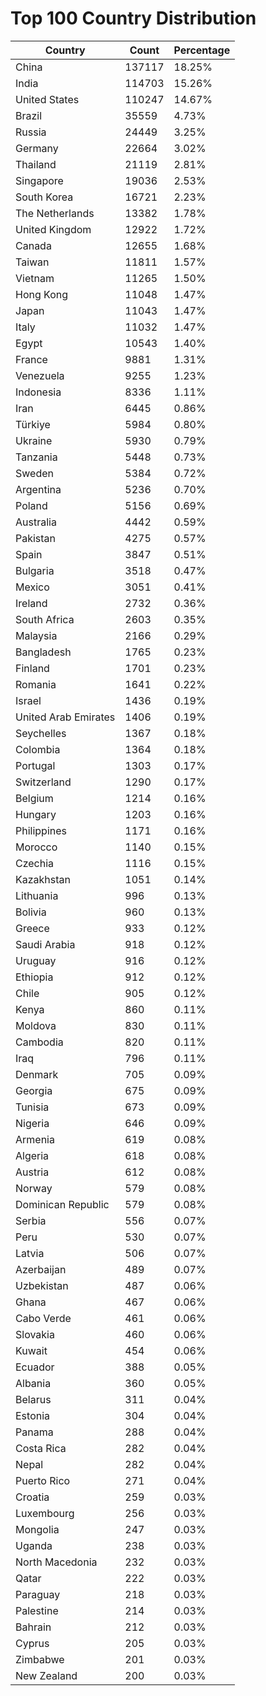 # Top 100 Country Distribution
| Country | Count | Percentage |
|----|----|----|
| China | 137117 | 18.25% |
| India | 114703 | 15.26% |
| United States | 110247 | 14.67% |
| Brazil | 35559 | 4.73% |
| Russia | 24449 | 3.25% |
| Germany | 22664 | 3.02% |
| Thailand | 21119 | 2.81% |
| Singapore | 19036 | 2.53% |
| South Korea | 16721 | 2.23% |
| The Netherlands | 13382 | 1.78% |
| United Kingdom | 12922 | 1.72% |
| Canada | 12655 | 1.68% |
| Taiwan | 11811 | 1.57% |
| Vietnam | 11265 | 1.50% |
| Hong Kong | 11048 | 1.47% |
| Japan | 11043 | 1.47% |
| Italy | 11032 | 1.47% |
| Egypt | 10543 | 1.40% |
| France | 9881 | 1.31% |
| Venezuela | 9255 | 1.23% |
| Indonesia | 8336 | 1.11% |
| Iran | 6445 | 0.86% |
| Türkiye | 5984 | 0.80% |
| Ukraine | 5930 | 0.79% |
| Tanzania | 5448 | 0.73% |
| Sweden | 5384 | 0.72% |
| Argentina | 5236 | 0.70% |
| Poland | 5156 | 0.69% |
| Australia | 4442 | 0.59% |
| Pakistan | 4275 | 0.57% |
| Spain | 3847 | 0.51% |
| Bulgaria | 3518 | 0.47% |
| Mexico | 3051 | 0.41% |
| Ireland | 2732 | 0.36% |
| South Africa | 2603 | 0.35% |
| Malaysia | 2166 | 0.29% |
| Bangladesh | 1765 | 0.23% |
| Finland | 1701 | 0.23% |
| Romania | 1641 | 0.22% |
| Israel | 1436 | 0.19% |
| United Arab Emirates | 1406 | 0.19% |
| Seychelles | 1367 | 0.18% |
| Colombia | 1364 | 0.18% |
| Portugal | 1303 | 0.17% |
| Switzerland | 1290 | 0.17% |
| Belgium | 1214 | 0.16% |
| Hungary | 1203 | 0.16% |
| Philippines | 1171 | 0.16% |
| Morocco | 1140 | 0.15% |
| Czechia | 1116 | 0.15% |
| Kazakhstan | 1051 | 0.14% |
| Lithuania | 996 | 0.13% |
| Bolivia | 960 | 0.13% |
| Greece | 933 | 0.12% |
| Saudi Arabia | 918 | 0.12% |
| Uruguay | 916 | 0.12% |
| Ethiopia | 912 | 0.12% |
| Chile | 905 | 0.12% |
| Kenya | 860 | 0.11% |
| Moldova | 830 | 0.11% |
| Cambodia | 820 | 0.11% |
| Iraq | 796 | 0.11% |
| Denmark | 705 | 0.09% |
| Georgia | 675 | 0.09% |
| Tunisia | 673 | 0.09% |
| Nigeria | 646 | 0.09% |
| Armenia | 619 | 0.08% |
| Algeria | 618 | 0.08% |
| Austria | 612 | 0.08% |
| Norway | 579 | 0.08% |
| Dominican Republic | 579 | 0.08% |
| Serbia | 556 | 0.07% |
| Peru | 530 | 0.07% |
| Latvia | 506 | 0.07% |
| Azerbaijan | 489 | 0.07% |
| Uzbekistan | 487 | 0.06% |
| Ghana | 467 | 0.06% |
| Cabo Verde | 461 | 0.06% |
| Slovakia | 460 | 0.06% |
| Kuwait | 454 | 0.06% |
| Ecuador | 388 | 0.05% |
| Albania | 360 | 0.05% |
| Belarus | 311 | 0.04% |
| Estonia | 304 | 0.04% |
| Panama | 288 | 0.04% |
| Costa Rica | 282 | 0.04% |
| Nepal | 282 | 0.04% |
| Puerto Rico | 271 | 0.04% |
| Croatia | 259 | 0.03% |
| Luxembourg | 256 | 0.03% |
| Mongolia | 247 | 0.03% |
| Uganda | 238 | 0.03% |
| North Macedonia | 232 | 0.03% |
| Qatar | 222 | 0.03% |
| Paraguay | 218 | 0.03% |
| Palestine | 214 | 0.03% |
| Bahrain | 212 | 0.03% |
| Cyprus | 205 | 0.03% |
| Zimbabwe | 201 | 0.03% |
| New Zealand | 200 | 0.03% |
